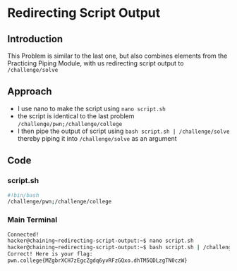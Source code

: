 # Redirecting Script Output
## Introduction
This Problem is similar to the last one, but also combines elements from the Practicing Piping Module, with us redirecting script output to `/challenge/solve`
## Approach
- I use nano to make the script using `nano script.sh`
- the script is identical to the last problem `/challenge/pwn;/challenge/college`
- I then pipe the output of script using `bash script.sh | /challenge/solve` thereby piping it into `/challenge/solve` as an argument
## Code
### script.sh
```bash
#!bin/bash
/challenge/pwn;/challenge/college
```
### Main Terminal
```bash
Connected!
hacker@chaining~redirecting-script-output:~$ nano script.sh
hacker@chaining~redirecting-script-output:~$ bash script.sh | /challenge/solve
Correct! Here is your flag:
pwn.college{MZgbrXCH7zEgcZgdq6yvRFzGQxo.dhTM5QDLzgTN0czW}
```
